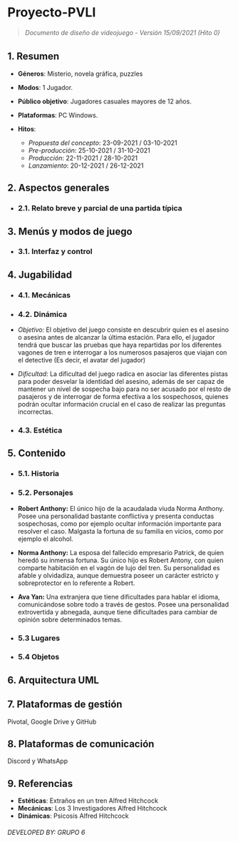 # Proyecto-PVLI 
> ###### Documento de diseño de videojuego - Versión 15/09/2021 (Hito 0)

## 1. Resumen ##

- **Géneros**: Misterio, novela gráfica, puzzles

- **Modos**: 1 Jugador.
- **Público objetivo**: Jugadores casuales mayores de 12 años.
- **Plataformas**: PC Windows.
- **Hitos**:
  
  + _Propuesta del concepto_: 23-09-2021 / 03-10-2021
  + _Pre-producción_: 25-10-2021 / 31-10-2021
  + _Producción_: 22-11-2021 / 28-10-2021
  + _Lanzamiento_: 20-12-2021 / 26-12-2021
  
## 2. Aspectos generales ##

- ### 2.1. Relato breve y parcial de una partida típica ###

## 3. Menús y modos de juego ##

- ### 3.1. Interfaz y control ###

## 4. Jugabilidad ##

- ### 4.1. Mecánicas ###

- ### 4.2. Dinámica ###

+ _Objetivo:_ El objetivo del juego consiste en descubrir quien es el asesino o asesina antes de alcanzar la última estación. Para ello, el jugador tendrá que buscar las pruebas que haya repartidas por los diferentes vagones de tren e interrogar a los numerosos pasajeros que viajan con el detective (Es decir, el avatar del jugador) 

+ _Dificultad:_ La dificultad del juego radica en asociar las diferentes pistas para poder desvelar la identidad del asesino, además de ser capaz de mantener un nivel de sospecha bajo para no ser acusado por el resto de pasajeros y de interrogar de forma efectiva a los sospechosos, quienes podrán ocultar información crucial en el caso de realizar las preguntas incorrectas.   

- ### 4.3. Estética ###

## 5. Contenido ##

- ### 5.1. Historia ###

- ### 5.2. Personajes ###

- **Robert Anthony:** El único hijo de la acaudalada viuda Norma Anthony. Posee una personalidad bastante conflictiva y presenta conductas sospechosas, como por ejemplo ocultar información importante para resolver el caso. Malgasta la fortuna de su familia en vicios, como por ejemplo el alcohol. 

- **Norma Anthony:** La esposa del fallecido empresario Patrick, de quien heredó su inmensa fortuna. Su único hijo es Robert Antony, con quien comparte habitación en el vagón de lujo del tren. Su personalidad es afable y olvidadiza, aunque demuestra poseer un carácter estricto y sobreprotector en lo referente a Robert.

- **Ava Yan:** Una extranjera que tiene dificultades para hablar el idioma, comunicándose sobre todo a través de gestos. Posee una personalidad extrovertida y abnegada, aunque tiene dificultades para cambiar de opinión sobre determinados temas.    

- ### 5.3 Lugares ###

- ### 5.4 Objetos ###

## 6. Arquitectura UML ##

## 7. Plataformas de gestión ##
Pivotal, Google Drive y GitHub

## 8. Plataformas de comunicación ##
Discord y WhatsApp

## 9. Referencias ##



* **Estéticas**: 
Extraños en un tren Alfred Hitchcock
* **Mecánicas**:
Los 3 Investigadores  Alfred Hitchcock
* **Dinámicas**:
Psicosis Alfred Hitchcock

###### DEVELOPED BY: GRUPO 6
